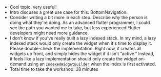   - Cool topic, very useful! 
  - Intro discuses a great use case for this: BottomNavigation.
  - Consider writing a bit more in each step. Describe *why* the person is doing
    what they're doing. As an advanced flutter programmer, I could see the path
    you wanted me to take, but less experienced Flutter developers might need
    more guidance.
  - I don't know if you've really built a lazy indexed stack. In my mind, a lazy
    indexed stack would only create the widget when it's time to display it.
    Please double-check the implementation. Right now, it creates all widgets up
    front, and simply hides the widget if it isn't "active." Instead, it feels
    like a lazy implementation should only create the widget on-demand using an
    [`IndexedWidgetBuilder`](https://api.flutter.dev/flutter/widgets/IndexedWidgetBuilder.html)
    when the index is first activated.
  - Total time to take the workshop: 38 minutes